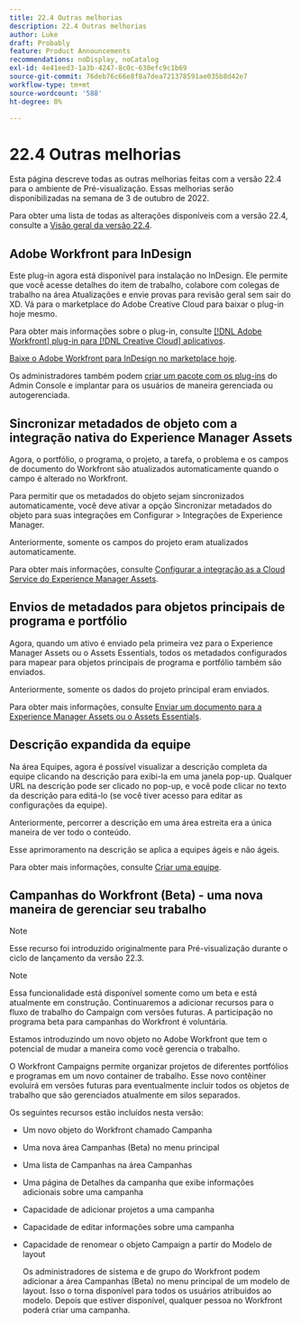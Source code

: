 ```yaml
---
title: 22.4 Outras melhorias
description: 22.4 Outras melhorias
author: Luke
draft: Probably
feature: Product Announcements
recommendations: noDisplay, noCatalog
exl-id: 4e41eed3-1a3b-4247-8c0c-630efc9c1b69
source-git-commit: 76deb76c66e8f8a7dea721378591ae035b8d42e7
workflow-type: tm+mt
source-wordcount: '588'
ht-degree: 0%

---
```


# 22.4 Outras melhorias

Esta página descreve todas as outras melhorias feitas com a versão 22.4 para o ambiente de Pré-visualização. Essas melhorias serão disponibilizadas na semana de 3 de outubro de 2022.

Para obter uma lista de todas as alterações disponíveis com a versão 22.4, consulte a [Visão geral da versão 22.4](/help/quicksilver/product-announcements/product-releases/22.4-release-activity/22-4-release-overview.md).

## Adobe Workfront para InDesign

Este plug-in agora está disponível para instalação no InDesign. Ele permite que você acesse detalhes do item de trabalho, colabore com colegas de trabalho na área Atualizações e envie provas para revisão geral sem sair do XD. Vá para o marketplace do Adobe Creative Cloud para baixar o plug-in hoje mesmo.

Para obter mais informações sobre o plug-in, consulte [[!DNL Adobe Workfront] plug-in para [!DNL Creative Cloud] aplicativos](/help/quicksilver/workfront-integrations-and-apps/adobe-workfront-for-creative-cloud/wf-adobe-cc.md).

[Baixe o Adobe Workfront para InDesign no marketplace hoje](https://exchange.adobe.com/apps/cc/108938/adobe-workfront-for-indesign).

Os administradores também podem [criar um pacote com os plug-ins](https://helpx.adobe.com/in/enterprise/using/manage-extensions.html) do Admin Console e implantar para os usuários de maneira gerenciada ou autogerenciada.

## Sincronizar metadados de objeto com a integração nativa do Experience Manager Assets

Agora, o portfólio, o programa, o projeto, a tarefa, o problema e os campos de documento do Workfront são atualizados automaticamente quando o campo é alterado no Workfront.

Para permitir que os metadados do objeto sejam sincronizados automaticamente, você deve ativar a opção Sincronizar metadados do objeto para suas integrações em Configurar > Integrações de Experience Manager.

Anteriormente, somente os campos do projeto eram atualizados automaticamente.

Para obter mais informações, consulte [Configurar a integração as a Cloud Service do Experience Manager Assets](/help/quicksilver/administration-and-setup/configure-integrations/configure-aacs-integration.md).

## Envios de metadados para objetos principais de programa e portfólio

Agora, quando um ativo é enviado pela primeira vez para o Experience Manager Assets ou o Assets Essentials, todos os metadados configurados para mapear para objetos principais de programa e portfólio também são enviados.

Anteriormente, somente os dados do projeto principal eram enviados.

Para obter mais informações, consulte [Enviar um documento para a Experience Manager Assets ou o Assets Essentials](/help/quicksilver/documents/adobe-workfront-for-experience-manager-assets-essentials/send-to-aem.md).

## Descrição expandida da equipe

Na área Equipes, agora é possível visualizar a descrição completa da equipe clicando na descrição para exibi-la em uma janela pop-up. Qualquer URL na descrição pode ser clicado no pop-up, e você pode clicar no texto da descrição para editá-lo (se você tiver acesso para editar as configurações da equipe).

Anteriormente, percorrer a descrição em uma área estreita era a única maneira de ver todo o conteúdo.

Esse aprimoramento na descrição se aplica a equipes ágeis e não ágeis.

Para obter mais informações, consulte [Criar uma equipe](/help/quicksilver/people-teams-and-groups/create-and-manage-teams/create-a-team.md).

## Campanhas do Workfront (Beta) - uma nova maneira de gerenciar seu trabalho

>[!NOTE]
>
>Esse recurso foi introduzido originalmente para Pré-visualização durante o ciclo de lançamento da versão 22.3.

>[!NOTE]
>
>Essa funcionalidade está disponível somente como um beta e está atualmente em construção. Continuaremos a adicionar recursos para o fluxo de trabalho do Campaign com versões futuras. A participação no programa beta para campanhas do Workfront é voluntária.

Estamos introduzindo um novo objeto no Adobe Workfront que tem o potencial de mudar a maneira como você gerencia o trabalho.

O Workfront Campaigns permite organizar projetos de diferentes portfólios e programas em um novo container de trabalho. Esse novo contêiner evoluirá em versões futuras para eventualmente incluir todos os objetos de trabalho que são gerenciados atualmente em silos separados.

Os seguintes recursos estão incluídos nesta versão:

* Um novo objeto do Workfront chamado Campanha

* Uma nova área Campanhas (Beta) no menu principal

* Uma lista de Campanhas na área Campanhas

* Uma página de Detalhes da campanha que exibe informações adicionais sobre uma campanha

* Capacidade de adicionar projetos a uma campanha

* Capacidade de editar informações sobre uma campanha

* Capacidade de renomear o objeto Campaign a partir do Modelo de layout

  Os administradores de sistema e de grupo do Workfront podem adicionar a área Campanhas (Beta) no menu principal de um modelo de layout. Isso o torna disponível para todos os usuários atribuídos ao modelo. Depois que estiver disponível, qualquer pessoa no Workfront poderá criar uma campanha.


